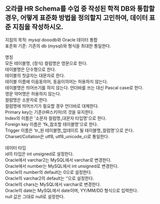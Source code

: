 오라클 HR Schema를 수업 중 작성된 학적 DB와 통합할 경우, 어떻게 표준화 방법을 정의할지 고민하여, 데이터 표준 지침을 작성하시오.
-----------------------------------------------------------------------------------------------------------------------------
지침의 목적: mysql dooodb와 Oracle 데이터 통합 <br/>
표준화 기준: 기존의 db (mysql)와 형식을 최대한 통일한다. <br/>
<br/>
명칭
<br/>
모든 테이블명, (정식) 컬럼명은 영문으로 한다.<br/>
테이블명은 단수형으로 한다.<br/>
테이블의 첫글자는 대문자로 한다.<br/>
테이블 이름에 이음동의어, 동음이의어는 허용하지 않는다.<br/>
테이블명은 띄어쓰기를 하지 않는다. 언더바를 쓰는 대신 Pascal case로 한다.<br/>
영문 약어명은 허용하지 않는다.<br/>
컬럼명은 소문자로 한다.<br/>
컬럼명에 띄어쓰기가 필요할 경우 언더바로 대체한다.<br/>
Primary key는 기존(HR스키마)의 것을 유지한다. <br/>
Index의 이름은 '소문자 컬럼명_대문자 타입명'으로 한다.<br/>
Foreign key 이름은 'fk_참조할 테이블명'으로 한다.<br/>
Trigger 이름은 'tr_원 테이블명_업데이트 될 테이블명_컬럼명'으로 쓴다.<br/>
Charset/Collation은 utf8, utf8_unicode_ci로 통일한다.<br/>
<br/>
데이터 타입<br/>
id의 타입은 int unsigned로 설정한다.<br/>
Oracle에서 varchar2는 MySQL에서 varchar로 변경한다.<br/>
Oracle에서 number는 MySQL에서 int unsigned로 변경한다.<br/>
Oracle의 number의 default는 0으로 설정한다.<br/>
Oracle의 varchar2의 default는 ‘’으로 설정한다.<br/>
Oracle의 chars는 MySQL에서 varchar로 변경한다.<br/>
Oracle의 date는 MySQL에서 date이며, YY/MM/DD 형식으로 입력한다.<br/>
null 값은 그대로 null로 설정한다.<br/>
